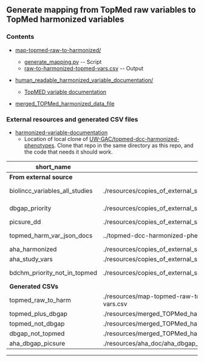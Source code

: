 ## Generate mapping from TopMed raw variables to TopMed harmonized variables

### Contents

* [map-topmed-raw-to-harmonized/](map-topmed-raw-to-harmonized/)
  * [generate_mapping.py](map-topmed-raw-to-harmonized/generate_mapping.py) -- Script
  * [raw-to-harmonized-topmed-vars.csv](map-topmed-raw-to-harmonized/raw-to-harmonized-topmed-vars.csv)
    -- Output

* [human_readable_harmonized_variable_documentation/](human_readable_harmonized_variable_documentation/)
  * [TopMED variable documentation](human_readable_harmonized_variable_documentation/generated-doc-pages/README.md)

* [merged_TOPMed_harmonized_data_file](merged_TOPMed_harmonized_data_file/)


### External resources and generated CSV files

* [harmonized-variable-documentation](../../../topmed-dcc-harmonized-phenotypes/harmonized-variable-documentation)
  * Location of local clone of [UW-GAC/topmed-dcc-harmonized-phenotypes](https://github.com/UW-GAC/topmed-dcc-harmonized-phenotypes/tree/master/harmonized-variable-documentation).
    Clone that repo in the same directory as this repo, and the code that needs it should work.


| short_name                     | local_path                                                                       | web_location                                                                                             |
|--------------------------------|----------------------------------------------------------------------------------|----------------------------------------------------------------------------------------------------------|
| **From external source**       |                                                                                  |                                                                                                          |
| biolincc_variables_all_studies | ./resources/copies_of_external_source_files/biolincc_variables_all_studies.csv   | https://drive.google.com/file/d/1I_xZWRDUMHmz7jTNUFaVAQALe0ruVg6i/view?usp=drive_link                    |
| dbgap_priority                 | ./resources/copies_of_external_source_files/dbgap_variables_priority_cohorts.csv | https://docs.google.com/spreadsheets/d/1o5rHZMbv6oj1EDEmvXA5zT-Jr1zM5dKS/edit?gid=57103008#gid=57103008  |
| picsure_dd                     | ./resources/copies_of_external_source_files/picsure_data_dictionary.csv          |                                                                                                          |
| topmed_harm_var_json_docs      | ../topmed-dcc-harmonized-phenotypes/harmonized-variable-documentation/           | https://github.com/UW-GAC/topmed-dcc-harmonized-phenotypes/tree/master/harmonized-variable-documentation |
| aha_harmonized                 | ./resources/copies_of_external_source_files/AHA_TABLES 1(Sheet1).csv             |                                                                                                          |
| aha_study_vars                 | ./resources/copies_of_external_source_files/AHA_TABLES 1(Sheet2).csv             |                                                                                                          |
| bdchm_priority_not_in_topmed   | ./resources/copies_of_external_source_files/priorityPhvNotInTM_sheet.csv         | https://docs.google.com/spreadsheets/d/1G-AIk2m4UCDfh1OvFID3bewQXqxExeKNNmVxaswLT8E/edit?gid=215586941   |
| **Generated CSVs**             |                                                                                  |                                                                                                          |
| topmed_raw_to_harm             | ./resources/map-topmed-raw-to-harmonized/raw-to-harmonized-topmed-vars.csv       |                                                                                                          |
| topmed_plus_dbgap              | ./resources/merged_TOPMed_harmonized_data_file/merged_variables.csv              |                                                                                                          |
| topmed_not_dbgap               | ./resources/merged_TOPMed_harmonized_data_file/raw_to_harm_only.csv              |                                                                                                          |
| dbgap_not_topmed               | ./resources/merged_TOPMed_harmonized_data_file/dbgap_priority_only.csv           |                                                                                                          |
| aha_dbgap_picsure              | ./resources/aha_doc/aha_dbgap_picsure.csv                                        |                                                                                                          |


-------------------
[| bdchm_topmed_vars              | ./resources/copies_of_external_source_files/TopmedHarmonizedVariables_sheet.csv  | https://docs.google.com/spreadsheets/d/1G-AIk2m4UCDfh1OvFID3bewQXqxExeKNNmVxaswLT8E/edit?gid=215586941   |]: #
[| bdchm_priority                 | ./resources/copies_of_external_source_files/BDCHMPriorityVariables_sheet.csv     | https://docs.google.com/spreadsheets/d/1G-AIk2m4UCDfh1OvFID3bewQXqxExeKNNmVxaswLT8E/edit?gid=215586941   |]: #
